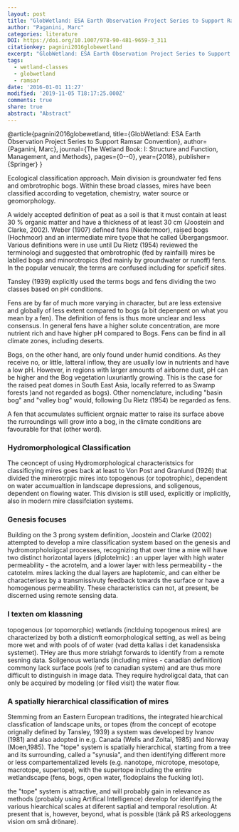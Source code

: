 ```yaml
---
layout: post
title: "GlobWetland: ESA Earth Observation Project Series to Support Ramsar Convention"
author: "Paganini, Marc"
categories: literature
DOI: https://doi.org/10.1007/978-90-481-9659-3_311
citationkey: pagnini2016globewetland
excerpt: "GlobWetland: ESA Earth Observation Project Series to Support Ramsar Convention"
tags:
  - wetland-classes
  - globwetland
  - ramsar
date: '2016-01-01 11:27'
modified: '2019-11-05 T18:17:25.000Z'
comments: true
share: true
abstract: "Abstract"
---
```


@article{pagnini2016globewetland,
  title={GlobWetland: ESA Earth Observation Project Series to Support Ramsar Convention},
  author={Paganini, Marc},
  journal={The Wetland Book: I: Structure and Function, Management, and Methods},
  pages={0--0},
  year={2018},
  publisher={Springer}
}

Ecological classification approach. Main division is groundwater fed fens and ombrotrophic bogs. Within these broad classes, mires have been classified according to vegetation, chemistry, water source or geomorphology.

A widely accepted definition of peat as a soil is that it must contain at least 30 % organic matter and have a thickness of at least 30 cm (Joostein and Clarke, 2002).
Weber (1907) defined fens (Niedermoor), raised bogs (Hochmoor) and an intermediate mire tyope that he called Übergangsmoor. Various definitions were in use until Du Rietz (1954) reviewed the terminologi and suggested that ombrotrophic (fed by rainfaill) mires be lablled bogs and minorotropics (fed mainly by groundwater or runoff) fens. In the popular venucalr, the terms are confused including for speficif sites.

Tansley (1939) explicitly used the terms bogs and fens dividing the two classes based on pH conditions.

Fens are by far of much more varying in character, but are less extensive and globally of less extent compared to bogs (a bit depenpent on what you mean by a fen). The definition of fens is thus more unclear and less consensus. In general fens have a higher solute concentration, are more nutrient rich and have higher pH compared to Bogs. Fens can be find in all climate zones, including deserts.

Bogs, on the other hand, are only found under humid conditions. As they receive no, or little, latteral inflow, they are usually low in nutrients and have a low pH. However, in regions with larger amounts of airborne dust, pH can be higher and the Bog vegetation luxuriantly growing. This is the case for the raised peat domes in South East Asia, locally referred to as Swamp forests )and not regarded as bogs). Other nomenclature, including "basin bog" and "valley bog" would, following Du Rietz (1954) be regarded as fens.

A fen that accumulates sufficient orgnaic matter to raise its surface above the rurroundings will grow into a bog, in the climate conditions are favourable for that (other word).

### Hydromorphological Classification

The ceoncept of using Hydromorphological characteristsics for classificying mires goes back at least to Von Post and Granlund (1926) that divided the minerotrpjic mires into topogenous (or topotrophic), dependent on water accumualtion in landscape depressions, and soligenous, dependent on flowing water. This division is still used, explicitly or implicitly, also in modern mire classifciation systems.

### Genesis focuses

Building on the 3 prong system definition,
Joostein and Clarke (2002) attempted to develop a mire classification system based on the genesis and hydromorpholoiigcal processes, recognizing that over time a mire will have two distinct horizontal layers (diplotelmic) : an upper layer with high water permeability - the acrotelm, and a lower layer with less permeability - the catotelm. mires lacking the dual layers are haplotemic, and can either be characterisex by a transmissivuty feedback towards the surface or have a homogenous permeability. These characteristics can not, at present, be discerned using remote sensing data.

### I texten om klassning

topogenous (or topomorphic) wetlands (inclduing topogenous mires) are characterized by both a disticnft eomorphological setting, as well as being more wet and with pools of of water (vad detta kallas i det kanadensiska systemet). THey are thus more striahgt forwards to identify from a remote sesning data. Soilgenous wetlands (including mires - canadian definition) commony lack surface pools (ref to canadian system) and are thus more difficult to distinguish in image data. They require hydroligcal data, that can only be acquired by modeling (or filed visit) the water flow.

### A spatially hierarchical classification of mires

Stemming from an Eastern European traditions, the integrated hiearchical classfication of landscape units, or topes (from the concept of ecotope orignally defined by Tansley, 1939) a system was developed by Ivanov (1981) and also adopted in e.g. Canada (Wells and Zoltai, 1985) and Norway (Moen,1985). The "tope" system is spatially hierarchical, starting from a tree and its surrounding, called a "synusia", and then identifying different more or less compartementalized levels (e.g. nanotope, microtope, mesotope, macrotope, supertope), with the supertope including the entire wetlandscape (fens, bogs, open water, flodoplains the fucking lot).

the "tope" system is attractive, and will probably gain in relevance as methods (probably using Artifical Intelligence) develop for identifying the various hiearchical scales at diferent saptial and temporal resolution. At present that is, however, beyond, what is possible (tänk på RS arkeologgens vision om små drönare).
